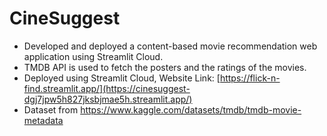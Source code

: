 # CineSuggest
- Developed and deployed a content-based movie recommendation web application using Streamlit Cloud.
- TMDB API is used to fetch the posters and the ratings of the movies.
- Deployed using Streamlit Cloud, Website Link: [https://flick-n-find.streamlit.app/](https://cinesuggest-dgj7jpw5h827jksbjmae5h.streamlit.app/)
- Dataset from https://www.kaggle.com/datasets/tmdb/tmdb-movie-metadata
